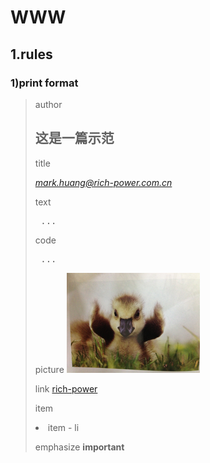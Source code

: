 WWW
===================================

1.rules
-----------------------------------
### 1)print format
> 
> author
        <h2> 这是一篇示范 </h2>
> 
> title
        <address> mark.huang@rich-power.com.cn </address>
> 
> text
        <pre class="text-style">
        ...
        </pre>
> 
> code
        <pre class="code-style">
        ...
        </pre>
> 
> picture
        <img src="webpage/res/logo.png" border="0" id="imgLogo" />       
> 
> link
        <a href="www.baidu.com">rich-power</a>
> 
> item
        <li>item - li</li>
> 
> emphasize
        <strong>important</strong>

